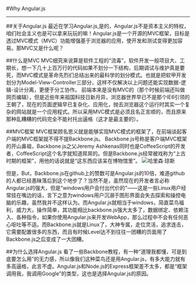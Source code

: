 #Why Angular.js

----------

##关于Angular.js
最近在学习Angular.js,是的，Angular.js不是资本主义的特权，咱们社会主义也是可以拿来玩玩的嘛！Angular.js是一个开源的MVC框架，目标是透过MVC模式（MVC）功能增强基于浏览器的应用，使开发和测试变得更加容易。那MVC又是什么呢？

##什么是MVC
MVC细究来说算是软件工程的“流毒”，软件开发一般项目大、工期长，想一下几十上百万行的代码如果不划分一下结构，后期调试与维护真是要死，而MVC模式是革命先烈们总结出来的最科学的划分模式。也就是把软甲开发划分为Model-View-Controller三部分，这样不仅解决以上问题还能实现数据-逻辑-设计分离，更便于分工协作。
前端本来是没有MVC的（那个时候前端还叫做网页编辑），但是近些年来祖国科技日新月异，浏览器世界早已不是那个IE6引领的王朝了，现在的页面逻辑早已复杂化、应用化，抛去浏览器这个运行时其实一个复杂的网站就是一个应用程式。所以采用MVC模式是必须且名正言顺的，而且原来那种乱糟糟的代码完全不能衬托出逼格（这才是最主要的）。

##MVC框架
MVC框架顾名思义就是能够实现MVC模式的框架了，在前端谈起客户端的MVC框架就不得不提Backbone.js。
Backbone.js号称是客户端MVC框架的开山鼻祖，Backbone.js之父Jeremy Ashkenas同时也是CoffeeScript的开发者，CoffeeScript这个名字就知道屌屌的。但是Backbone.js经常被戏称为“上古时期的框架”，用他的话说就是“这东西应该呆在博物馆里”。
![哈里森·琼斯](http://lscs.m.joyme.com/images/lscs/thumb/4/43/%E5%93%88%E9%87%8C%E6%A3%AE%E7%90%BC%E6%96%AF.jpg/260px-%E5%93%88%E9%87%8C%E6%A3%AE%E7%90%BC%E6%96%AF.jpg)

但是，But，Backbone.js在github上的赞数可是Angular.js的10倍，难道github的人都已经愚昧落后到这个地步了？当然不是，虽然现在的开发者言必称Angular.js的强大，但是“windows用户会付出代价的”——这是一些Linux用户经常挂在嘴边的话，言下之意为windows用户沉溺于图形界面会失去探索和操控电脑的乐趣，虽然我并不这样认为。而Angular.js就相当于windows，简直菜鸟福利，威力大，操作简单，其功能相比backbone.js强大太多了，数据绑定、依赖注入、各种指令，如果你使用Angular.js来开发WebApp，那么过程中不会有任何恶心呕吐等不适。而Backbone.js就是Linux了，大神专属，走位灵活，追求连击，它需要配置很多的东西，而且有时候Level达不到往往一团糟的页面用了Backbone.js之后变成了一大团糟。

##为什么选择Angular.js
看了一些Backbone教程，有一种“道理我都懂，可是到底要怎么用”的无力感，所以像我们这种菜鸟还是用Angular.js，有多大能力就有多高逼格，此言不虚。Angular.js和Node.js的Express框架差不太多，都是“框架调用我，我调用Google”的类型，这也是选择Angular.js的原因。